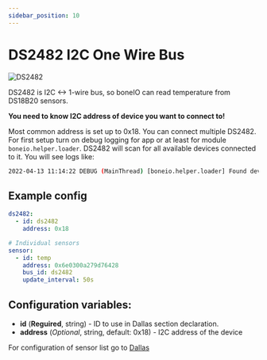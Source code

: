 ```yaml
---
sidebar_position: 10
---
```


# DS2482 I2C One Wire Bus

![DS2482](/img/ds2482.png)

DS2482 is I2C <-> 1-wire bus, so boneIO can read temperature from DS18B20 sensors.

**You need to know I2C address of device you want to connect to!**

Most common address is set up to 0x18. You can connect multiple DS2482.
For first setup turn on debug logging for app or at least for module `boneio.helper.loader`.
DS2482 will scan for all available devices connected to it. You will see logs like:

```bash
2022-04-13 11:14:22 DEBUG (MainThread) [boneio.helper.loader] Found device with address 0x6e0300a279d76428
```

## Example config

```yaml title="Example config"
ds2482:
  - id: ds2482
    address: 0x18

# Individual sensors
sensor:
  - id: temp
    address: 0x6e0300a279d76428
    bus_id: ds2482
    update_interval: 50s
```

## Configuration variables:

- **id** (**Reguired**, string) - ID to use in Dallas section declaration.
- **address** (_Optional_, string, default: 0x18) - I2C address of the device

For configuration of sensor list go to [Dallas](dallas)
